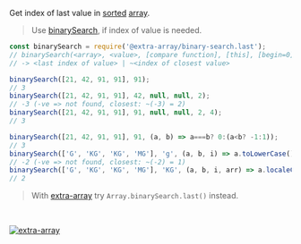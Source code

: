 Get index of last value in [sorted] [array].
> Use [binarySearch], if index of value is needed.

```javascript
const binarySearch = require('@extra-array/binary-search.last');
// binarySearch(<array>, <value>, [compare function], [this], [begin=0], [end])
// -> <last index of value> | ~<index of closest value>

binarySearch([21, 42, 91, 91], 91);
// 3
binarySearch([21, 42, 91, 91], 42, null, null, 2);
// -3 (-ve => not found, closest: ~(-3) = 2)
binarySearch([21, 42, 91, 91], 91, null, null, 2, 4);
// 3

binarySearch([21, 42, 91, 91], 91, (a, b) => a===b? 0:(a<b? -1:1));
// 3
binarySearch(['G', 'KG', 'KG', 'MG'], 'g', (a, b, i) => a.toLowerCase().localeCompare(b.toLowerCase()), null, 1);
// -2 (-ve => not found, closest: ~(-2) = 1)
binarySearch(['G', 'KG', 'KG', 'MG'], 'KG', (a, b, i, arr) => a.localeCompare(b), null, 1, 4);
// 2
```
> With [extra-array] try `Array.binarySearch.last()` instead.
<br>


[![extra-array](https://i.imgur.com/nwyrmkW.jpg)](https://www.npmjs.com/package/extra-array)

[extra-array]: https://www.npmjs.com/package/extra-array
[sorted]: https://developer.mozilla.org/en-US/docs/Web/JavaScript/Reference/Global_Objects/Array/sort
[array]: https://developer.mozilla.org/en-US/docs/Web/JavaScript/Guide/Indexed_collections
[binarySearch]: https://www.npmjs.com/package/@extra-array/binary-search

